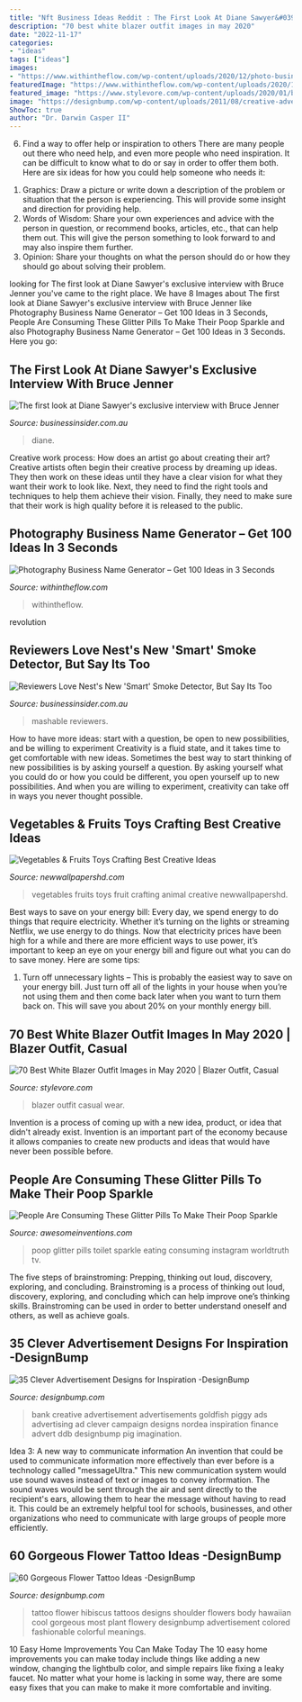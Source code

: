```yaml
---
title: "Nft Business Ideas Reddit : The First Look At Diane Sawyer&#039;s Exclusive Interview With Bruce Jenner"
description: "70 best white blazer outfit images in may 2020"
date: "2022-11-17"
categories:
- "ideas"
tags: ["ideas"]
images:
- "https://www.withintheflow.com/wp-content/uploads/2020/12/photo-business-name-1.png"
featuredImage: "https://www.withintheflow.com/wp-content/uploads/2020/12/photo-business-name-1.png"
featured_image: "https://www.stylevore.com/wp-content/uploads/2020/01/b412c0a40e45be42e880b7970cb379db.jpg"
image: "https://designbump.com/wp-content/uploads/2011/08/creative-advertisements-013.jpg"
ShowToc: true
author: "Dr. Darwin Casper II"
---
```



6) Find a way to offer help or inspiration to others
There are many people out there who need help, and even more people who need inspiration. It can be difficult to know what to do or say in order to offer them both. Here are six ideas for how you could help someone who needs it: 
1. Graphics: Draw a picture or write down a description of the problem or situation that the person is experiencing. This will provide some insight and direction for providing help. 
2. Words of Wisdom: Share your own experiences and advice with the person in question, or recommend books, articles, etc., that can help them out. This will give the person something to look forward to and may also inspire them further. 
3. Opinion: Share your thoughts on what the person should do or how they should go about solving their problem.

	

		
looking for The first look at Diane Sawyer&#039;s exclusive interview with Bruce Jenner you've came to the right place. We have 8 Images about The first look at Diane Sawyer&#039;s exclusive interview with Bruce Jenner like Photography Business Name Generator – Get 100 Ideas in 3 Seconds, People Are Consuming These Glitter Pills To Make Their Poop Sparkle and also Photography Business Name Generator – Get 100 Ideas in 3 Seconds. Here you go:
		
    
## The First Look At Diane Sawyer&#039;s Exclusive Interview With Bruce Jenner

<img loading=lazy src="https://static.businessinsider.com/image/5522beaeeab8eac4362860cc/image.jpg" onerror="this.onerror=null;this.src='https://tse4.mm.bing.net/th?id=OIP.KZQ0NiNyd-BAvZwDF3YwJwHaLH&amp;pid=15.1';" alt="The first look at Diane Sawyer&#039;s exclusive interview with Bruce Jenner">

_Source: businessinsider.com.au_

>diane. 

	

Creative work process: How does an artist go about creating their art?
Creative artists often begin their creative process by dreaming up ideas. They then work on these ideas until they have a clear vision for what they want their work to look like. Next, they need to find the right tools and techniques to help them achieve their vision. Finally, they need to make sure that their work is high quality before it is released to the public.

    
## Photography Business Name Generator – Get 100 Ideas In 3 Seconds

<img loading=lazy src="https://www.withintheflow.com/wp-content/uploads/2020/12/photo-business-name-1.png" onerror="this.onerror=null;this.src='https://tse2.mm.bing.net/th?id=OIP.MRFN8T1Hutojx42EThcXwgHaHa&amp;pid=15.1';" alt="Photography Business Name Generator – Get 100 Ideas in 3 Seconds">

_Source: withintheflow.com_

>withintheflow. 

	

revolution

    
## Reviewers Love Nest&#039;s New &#039;Smart&#039; Smoke Detector, But Say Its Too

<img loading=lazy src="https://static.businessinsider.com/image/528d3810eab8ea156e076bfd/image.jpg" onerror="this.onerror=null;this.src='https://tse3.mm.bing.net/th?id=OIP.Nhlw87fxQrNajxeOu6JefgEsDh&amp;pid=15.1';" alt="Reviewers Love Nest&#039;s New &#039;Smart&#039; Smoke Detector, But Say Its Too">

_Source: businessinsider.com.au_

>mashable reviewers. 

	

How to have more ideas: start with a question, be open to new possibilities, and be willing to experiment
Creativity is a fluid state, and it takes time to get comfortable with new ideas. Sometimes the best way to start thinking of new possibilities is by asking yourself a question. By asking yourself what you could do or how you could be different, you open yourself up to new possibilities. And when you are willing to experiment, creativity can take off in ways you never thought possible.

    
## Vegetables &amp; Fruits Toys Crafting Best Creative Ideas

<img loading=lazy src="https://newwallpapershd.com/wp-content/uploads/2017/06/Pineapple-Fruits-Animal-Photos.jpg" onerror="this.onerror=null;this.src='https://tse4.mm.bing.net/th?id=OIP.oVrVfjTzMIqquB8JX4ICIAHaHa&amp;pid=15.1';" alt="Vegetables &amp; Fruits Toys Crafting Best Creative Ideas">

_Source: newwallpapershd.com_

>vegetables fruits toys fruit crafting animal creative newwallpapershd. 

	

Best ways to save on your energy bill:
Every day, we spend energy to do things that require electricity. Whether it’s turning on the lights or streaming Netflix, we use energy to do things. Now that electricity prices have been high for a while and there are more efficient ways to use power, it’s important to keep an eye on your energy bill and figure out what you can do to save money. Here are some tips: 
1. Turn off unnecessary lights – This is probably the easiest way to save on your energy bill. Just turn off all of the lights in your house when you’re not using them and then come back later when you want to turn them back on. This will save you about 20% on your monthly energy bill. 

    
## 70 Best White Blazer Outfit Images In May 2020 | Blazer Outfit, Casual

<img loading=lazy src="https://www.stylevore.com/wp-content/uploads/2020/01/b412c0a40e45be42e880b7970cb379db.jpg" onerror="this.onerror=null;this.src='https://tse1.mm.bing.net/th?id=OIP.rYh94-hpOFaZDewWrYRYfwHaLH&amp;pid=15.1';" alt="70 Best White Blazer Outfit Images in May 2020 | Blazer Outfit, Casual">

_Source: stylevore.com_

>blazer outfit casual wear. 

	

Invention is a process of coming up with a new idea, product, or idea that didn't already exist. Invention is an important part of the economy because it allows companies to create new products and ideas that would have never been possible before.

    
## People Are Consuming These Glitter Pills To Make Their Poop Sparkle

<img loading=lazy src="http://www.awesomeinventions.com/wp-content/uploads/2016/01/poop-toilet.jpg" onerror="this.onerror=null;this.src='https://tse4.mm.bing.net/th?id=OIP.Qm2lnBzq3decRBrClLXTWwHaJz&amp;pid=15.1';" alt="People Are Consuming These Glitter Pills To Make Their Poop Sparkle">

_Source: awesomeinventions.com_

>poop glitter pills toilet sparkle eating consuming instagram worldtruth tv. 

	

The five steps of brainstroming: Prepping, thinking out loud, discovery, exploring, and concluding.
Brainstroming is a process of thinking out loud, discovery, exploring, and concluding which can help improve one’s thinking skills. Brainstroming can be used in order to better understand oneself and others, as well as achieve goals.

    
## 35 Clever Advertisement Designs For Inspiration -DesignBump

<img loading=lazy src="https://designbump.com/wp-content/uploads/2011/08/creative-advertisements-013.jpg" onerror="this.onerror=null;this.src='https://tse2.mm.bing.net/th?id=OIP.IrksyKttl_8LHVaCIUUf3AHaKl&amp;pid=15.1';" alt="35 Clever Advertisement Designs for Inspiration -DesignBump">

_Source: designbump.com_

>bank creative advertisement advertisements goldfish piggy ads advertising ad clever campaign designs nordea inspiration finance advert ddb designbump pig imagination. 

	

Idea 3: A new way to communicate information
An invention that could be used to communicate information more effectively than ever before is a technology called "messageUltra." This new communication system would use sound waves instead of text or images to convey information. The sound waves would be sent through the air and sent directly to the recipient's ears, allowing them to hear the message without having to read it. This could be an extremely helpful tool for schools, businesses, and other organizations who need to communicate with large groups of people more efficiently.

    
## 60 Gorgeous Flower Tattoo Ideas -DesignBump

<img loading=lazy src="https://designbump.com/wp-content/uploads/2015/12/Beautiful-Flower-Tattoo-Designs-For-Women-50.jpg" onerror="this.onerror=null;this.src='https://tse2.mm.bing.net/th?id=OIP.L3G7gTmjbeXghBQbAY-_MgHaLd&amp;pid=15.1';" alt="60 Gorgeous Flower Tattoo Ideas -DesignBump">

_Source: designbump.com_

>tattoo flower hibiscus tattoos designs shoulder flowers body hawaiian cool gorgeous most plant flowery designbump advertisement colored fashionable colorful meanings. 

	

10 Easy Home Improvements You Can Make Today
The 10 easy home improvements you can make today include things like adding a new window, changing the lightbulb color, and simple repairs like fixing a leaky faucet. No matter what your home is lacking in some way, there are some easy fixes that you can make to make it more comfortable and inviting.

